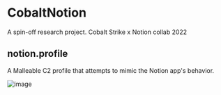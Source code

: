 # CobaltNotion
A spin-off research project. Cobalt Strike x Notion collab 2022

## notion.profile
A Malleable C2 profile that attempts to mimic the Notion app's behavior.

![image](https://user-images.githubusercontent.com/57866415/162188865-66bb2412-790f-4253-a175-903d16cec465.png)
